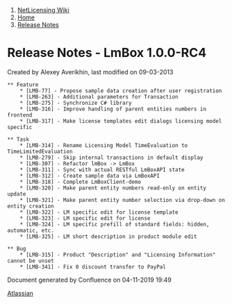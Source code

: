 1.  [NetLicensing Wiki](index.html)
2.  [Home](Home_11010214.html)
3.  [Release Notes](Release-Notes_11010240.html)

<span id="title-text"> Release Notes - LmBox 1.0.0-RC4 </span>
==============================================================

Created by <span class="author"> Alexey Averikhin</span>, last modified
on 09-03-2013

    ** Feature
        * [LMB-77] - Propose sample data creation after user registration
        * [LMB-263] - Additional parameters for Transaction
        * [LMB-275] - Synchronize C# library
        * [LMB-316] - Improve handling of parent entities numbers in frontend
        * [LMB-317] - Make license templates edit dialogs licensing model specific

    ** Task
        * [LMB-314] - Rename Licensing Model TimeEvaluation to TimeLimitedEvaluation
        * [LMB-279] - Skip internal transactions in default display
        * [LMB-307] - Refactor lmBox -> LmBox 
        * [LMB-311] - Sync with actual RESTful LmBoxAPI state
        * [LMB-312] - Create sample data via LmBoxAPI
        * [LMB-318] - Complete LmBoxClient-demo 
        * [LMB-320] - Make parent entity numbers read-only on entity update
        * [LMB-321] - Make parent entity number selection via drop-down on entity creation
        * [LMB-322] - LM specific edit for license template
        * [LMB-323] - LM specific edit for license
        * [LMB-324] - LM specific prefill of standard fields: hidden, automatic, etc.
        * [LMB-325] - LM short description in product module edit

    ** Bug
        * [LMB-315] - Product "Description" and "Licensing Information" cannot be unset
        * [LMB-341] - Fix 0 discount transfer to PayPal

Document generated by Confluence on 04-11-2019 19:49

[Atlassian](http://www.atlassian.com/)
